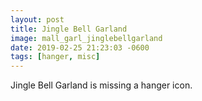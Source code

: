 ```yaml
---
layout: post
title: Jingle Bell Garland
image: mall_garl_jinglebellgarland
date: 2019-02-25 21:23:03 -0600
tags: [hanger, misc]
---
```


Jingle Bell Garland is missing a hanger icon.
